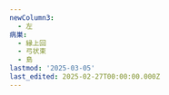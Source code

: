 ```yaml
---
newColumn3:
  - 左
病巣:
  - 縁上回
  - 弓状束
  - 島
lastmod: '2025-03-05'
last_edited: 2025-02-27T00:00:00.000Z
---
```



